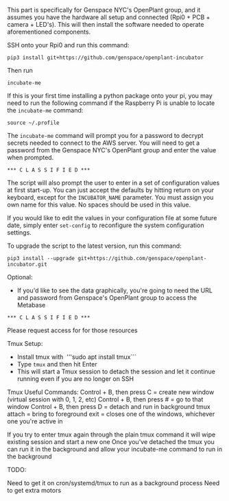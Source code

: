 This part is specifically for Genspace NYC's OpenPlant group, and it assumes you have the hardware all setup and connected (Rpi0 + PCB + camera + LED's).
This will then install the software needed to operate aforementioned components. 

SSH onto your Rpi0 and run this command:

```
pip3 install git+https://github.com/genspace/openplant-incubator
```

Then run 
```
incubate-me
```

If this is your first time installing a python package onto your pi, you may need to run the following command if the Raspberry Pi is unable to locate the `incubate-me` command:

```
source ~/.profile
```

The `incubate-me` command will prompt you for a password to decrypt secrets needed to connect to the AWS server. You will need to get a password from the Genspace NYC's OpenPlant group and enter the value when prompted.

```
*** C L A S S I F I E D ***
```

The script will also prompt the user to enter in a set of configuration values at first start-up. You can just accept the defaults by hitting return on your keyboard, except for the `INCUBATOR_NAME` parameter. You must assign you own name for this value. No spaces should be used in this value. 

If you would like to edit the values in your configuration file at some future date, simply enter `set-config` to reconfigure the system configuration settings.

To upgrade the script to the latest version, run this command:

```
pip3 install --upgrade git+https://github.com/genspace/openplant-incubator.git
```

Optional:
- If you'd like to see the data graphically, you're going to need the URL and password from Genspace's OpenPlant group to access the Metabase 
```
*** C L A S S I F I E D ***
```

Please request access for for those resources

Tmux Setup:
- Install tmux with 
  '''sudo apt install tmux```
- Type ```tmux``` and then hit Enter
- This will start a Tmux session to detach the session and let it continue running even if you are no longer on SSH

Tmux Useful Commands:
Control + B, then press C = create new window (virtual session with 0, 1, 2, etc)
Control + B, then press # = go to that window
Control + B, then press D = detach and run in background
tmux attach = bring to foreground
exit = closes one of the windows, whichever one you're active in

If you try to enter tmux again through the plain tmux command it will wipe existing session and start a new one
Once you've detached the tmux you can run it in the background and allow your incubate-me command to run in the background

TODO:

Need to get it on cron/systemd/tmux to run as a background process
Need to get extra motors

